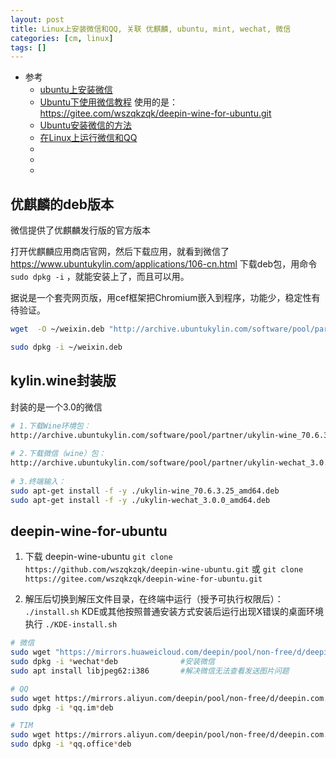 ```yaml
---
layout: post
title: Linux上安装微信和QQ, 关联 优麒麟, ubuntu, mint, wechat, 微信
categories: [cm, linux]
tags: []
---
```


* 参考
  * [ubuntu上安装微信](https://3ae.cn/article/2022/ubuntu_wechat-install/)
  * [Ubuntu下使用微信教程](https://zhuanlan.zhihu.com/p/73033900)
      使用的是： https://gitee.com/wszqkzqk/deepin-wine-for-ubuntu.git
  * [Ubuntu安装微信的方法](https://zhuanlan.zhihu.com/p/237731457)
  * [在Linux上运行微信和QQ](https://zhuanlan.zhihu.com/p/399762744)
  * []()
  * []()
  * []()



## 优麒麟的deb版本

微信提供了优麒麟发行版的官方版本

打开优麒麟应用商店官网，然后下载应用，就看到微信了 https://www.ubuntukylin.com/applications/106-cn.html 下载deb包，用命令`sudo dpkg -i` ，就能安装上了，而且可以用。 

据说是一个套壳网页版，用cef框架把Chromium嵌入到程序，功能少，稳定性有待验证。

~~~sh
wget  -O ~/weixin.deb "http://archive.ubuntukylin.com/software/pool/partner/weixin_2.1.1_amd64.deb"

sudo dpkg -i ~/weixin.deb
~~~


## kylin.wine封装版

封装的是一个3.0的微信

~~~sh
# 1.下载Wine环境包：
http://archive.ubuntukylin.com/software/pool/partner/ukylin-wine_70.6.3.25_amd64.deb 
​
# 2.下载微信（wine）包：
http://archive.ubuntukylin.com/software/pool/partner/ukylin-wechat_3.0.0_amd64.deb 
​
# 3.终端输入：
sudo apt-get install -f -y ./ukylin-wine_70.6.3.25_amd64.deb
sudo apt-get install -f -y ./ukylin-wechat_3.0.0_amd64.deb
~~~


## deepin-wine-for-ubuntu

1. 下载 deepin-wine-ubuntu
`git clone https://github.com/wszqkzqk/deepin-wine-ubuntu.git`
或
`git clone https://gitee.com/wszqkzqk/deepin-wine-for-ubuntu.git`

2. 解压后切换到解压文件目录，在终端中运行（授予可执行权限后）： `./install.sh`
    KDE或其他按照普通安装方式安装后运行出现X错误的桌面环境执行 `./KDE-install.sh`

~~~sh
# 微信
sudo wget "https://mirrors.huaweicloud.com/deepin/pool/non-free/d/deepin.com.wechat/deepin.com.wechat_2.6.2.31deepin0_i386.deb" 
sudo dpkg -i *wechat*deb              #安装微信
sudo apt install libjpeg62:i386       #解决微信无法查看发送图片问题

# QQ
sudo wget https://mirrors.aliyun.com/deepin/pool/non-free/d/deepin.com.qq.im/deepin.com.qq.im_9.1.8deepin0_i386.deb
sudo dpkg -i *qq.im*deb

# TIM
sudo wget https://mirrors.aliyun.com/deepin/pool/non-free/d/deepin.com.qq.office/deepin.com.qq.office_2.0.0deepin4_i386.deb
sudo dpkg -i *qq.office*deb
~~~


















